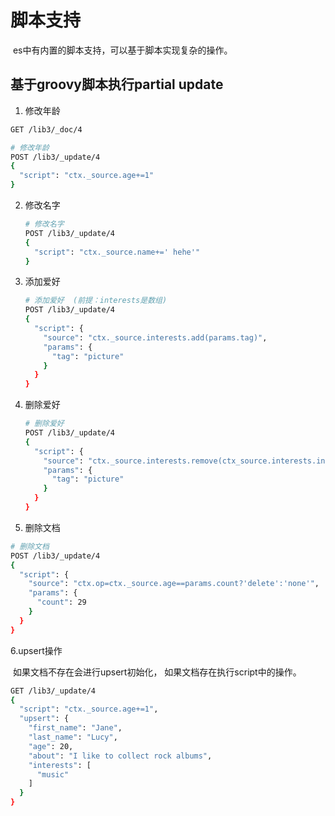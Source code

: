 # 脚本支持

​	es中有内置的脚本支持，可以基于脚本实现复杂的操作。

## 基于groovy脚本执行partial update

1.  修改年龄

   ```bash
   GET /lib3/_doc/4
   
   # 修改年龄
   POST /lib3/_update/4
   {
     "script": "ctx._source.age+=1"
   }
   ```

2. 修改名字

   ```bash
   # 修改名字
   POST /lib3/_update/4
   {
     "script": "ctx._source.name+=' hehe'"
   }
   ```

3. 添加爱好

   ```bash
   # 添加爱好  (前提：interests是数组)
   POST /lib3/_update/4
   {
     "script": {
       "source": "ctx._source.interests.add(params.tag)",
       "params": {
         "tag": "picture"
       }
     }
   }
   ```

4. 删除爱好

   ```bash
   # 删除爱好
   POST /lib3/_update/4
   {
     "script": {
       "source": "ctx._source.interests.remove(ctx_source.interests.indexOf(params.tag))",
       "params": {
         "tag": "picture"
       }
     }
   }
   ```

5. 删除文档

```bash
# 删除文档
POST /lib3/_update/4
{
  "script": {
    "source": "ctx.op=ctx._source.age==params.count?'delete':'none'",
    "params": {
      "count": 29
    }
  }
}
```

6.upsert操作

​	如果文档不存在会进行upsert初始化， 如果文档存在执行script中的操作。

```bash
GET /lib3/_update/4
{
  "script": "ctx._source.age+=1",
  "upsert": {
    "first_name": "Jane",
    "last_name": "Lucy",
    "age": 20,
    "about": "I like to collect rock albums",
    "interests": [
      "music"
    ]
  }
}
```

